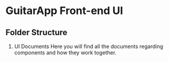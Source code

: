 # GuitarApp Front-end UI


## Folder Structure
1. UI Documents
Here you will find all the documents regarding components and how they work together.
